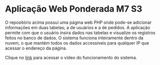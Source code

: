 # Aplicação Web Ponderada M7 S3

O repositório acima possui uma página web PHP onde pode-se adicionar informações em duas tabelas; a de usuários e a de pedidos. A aplicação permite com que o usuário insira dados nas tabelas e visualize os registros feitos no banco de dados. O sistema funciona inteiramente dentro da nuvem, o que mantém todos os dados accessíveis para qualquer IP que acessar o endereço da página.

Clique no [link](https://drive.google.com/file/d/1XaKv5YjEfC28r4Ib8PQ8Sjd9ZLPHF-y9/view?usp=sharing) para acessar o vídeo do funcionamento do sistema.
 
